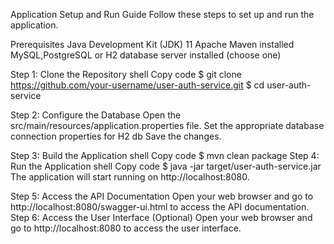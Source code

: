 Application Setup and Run Guide
Follow these steps to set up and run the application.

Prerequisites
Java Development Kit (JDK) 11 
Apache Maven installed
MySQL,PostgreSQL or H2 database server installed (choose one)


Step 1: Clone the Repository
shell
Copy code
$ git clone https://github.com/your-username/user-auth-service.git
$ cd user-auth-service



Step 2: Configure the Database
Open the src/main/resources/application.properties file.
Set the appropriate database connection properties for H2 db
Save the changes.


Step 3: Build the Application
shell
Copy code
$ mvn clean package
Step 4: Run the Application
shell
Copy code
$ java -jar target/user-auth-service.jar
The application will start running on http://localhost:8080.

Step 5: Access the API Documentation
Open your web browser and go to http://localhost:8080/swagger-ui.html to access the API documentation.
Step 6: Access the User Interface (Optional)
Open your web browser and go to http://localhost:8080 to access the user interface.